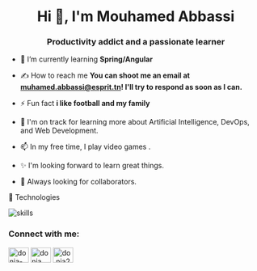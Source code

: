 <h1 align="center">Hi 👋, I'm Mouhamed Abbassi</h1>
<h3 align="center">Productivity addict and a passionate learner</h3>

 

- 🌱 I’m currently learning **Spring/Angular**

- ✍️  How to reach me **You can shoot me an email at muhamed.abbassi@esprit.tn! I'll try to respond as soon as I can.**

- ⚡ Fun fact **i like football and my family**

- 🌱  I'm on track for learning more about Artificial Intelligence, DevOps, and Web Development.

- 📫 In my free time, I play video games .

- ✨ I'm looking forward to learn great things.

- 🌱 Always looking for collaborators.

🔧 Technologies

![skills](https://skillicons.dev/icons?i=html,css,js,tailwind,bootstrap,angular,c,cpp,php,symfony,java,spring,ts,nodejs,express,mongodb,mysql,bash,git,vscode&theme=dark&perline=15)

 


<h3 align="left">Connect with me:</h3>
<p align="left">
 
<a href="https://www.linkedin.com/in/mouhamed-abbassi-b46b74200/" target="blank"><img align="center" src="https://raw.githubusercontent.com/rahuldkjain/github-profile-readme-generator/master/src/images/icons/Social/linked-in-alt.svg" alt="donia-skima" height="30" width="40" /></a>
<a href="https://www.facebook.com/muhamed.abesy/" target="blank"><img align="center" src="https://raw.githubusercontent.com/rahuldkjain/github-profile-readme-generator/master/src/images/icons/Social/facebook.svg" alt="donia skima" height="30" width="40" /></a>
<a href="https://www.instagram.com/mouhamed__abbassi/" target="blank"><img align="center" src="https://raw.githubusercontent.com/rahuldkjain/github-profile-readme-generator/master/src/images/icons/Social/instagram.svg" alt="do.nia2240" height="30" width="40" /></a>
</p>

 
